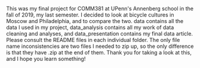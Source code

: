 This was my final project for COMM381 at UPenn's Annenberg school in the fall of 2019, my last semester. I decided to look at bicycle cultures in Moscow and Philadelphia, and to compare the two. data contains all the data I used in my project, data_analysis contains all my work of data cleaning and analyses, and data_presentation contains my final data article. Please consult the README files in each individual folder. The only file name inconsistencies are two files I needed to zip up, so the only difference is that they have .zip at the end of them. Thank you for taking a look at this, and I hope you learn something!
 
